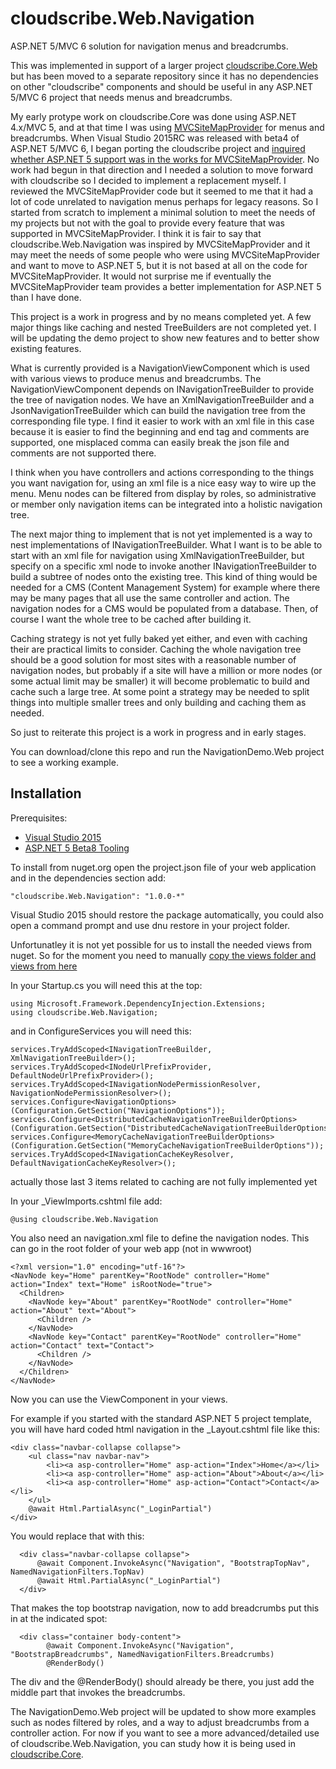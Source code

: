 # cloudscribe.Web.Navigation
ASP.NET 5/MVC 6 solution for navigation menus and breadcrumbs.

This was implemented in support of a larger project [cloudscribe.Core.Web](https://github.com/joeaudette/cloudscribe/) but has been moved to a separate repository since it has no dependencies on other "cloudscribe" components and should be useful in any ASP.NET 5/MVC 6 project that needs menus and breadcrumbs.

My early protype work on cloudscribe.Core was done using ASP.NET 4.x/MVC 5, and at that time I was using [MVCSiteMapProvider](https://github.com/maartenba/MvcSiteMapProvider) for menus and breadcrumbs. When Visual Studio 2015RC was released with beta4 of ASP.NET 5/MVC 6, I began porting the cloudscribe project and [inquired whether ASP.NET 5 support was in the works for MVCSiteMapProvider](https://github.com/maartenba/MvcSiteMapProvider/issues/394). No work had begun in that direction and I needed a solution to move forward with cloudscribe so I decided to implement a replacement myself. I reviewed the MVCSiteMapProvider code but it seemed to me that it had a lot of code unrelated to navigation menus perhaps for legacy reasons. So I started from scratch to implement a minimal solution to meet the needs of my projects but not with the goal to provide every feature that was supported in MVCSiteMapProvider. I think it is fair to say that cloudscribe.Web.Navigation was inspired by MVCSiteMapProvider and it may meet the needs of some people who were using MVCSiteMapProvider and want to move to ASP.NET 5, but it is not based at all on the code for MVCSiteMapProvider. It would not surprise me if eventually the MVCSiteMapProvider team provides a better implementation for ASP.NET 5 than I have done.

This project is a work in progress and by no means completed yet. A few major things like caching and nested TreeBuilders are not completed yet. I will be updating the demo project to show new features and to better show existing features.

What is currently provided is a NavigationViewComponent which is used with various views to produce menus and breadcrumbs. The NavigationViewComponent depends on INavigationTreeBuilder to provide the tree of navigation nodes. We have an XmlNavigationTreeBuilder and a JsonNavigationTreeBuilder which can build the navigation tree from the corresponding file type. I find it easier to work with an xml file in this case because it is easier to find the beginning and end tag and comments are supported, one misplaced comma can easily break the json file and comments are not supported there.

I think when you have controllers and actions corresponding to the things you want navigation for, using an xml file is a nice easy way to wire up the menu. Menu nodes can be filtered from display by roles, so administrative or member only navigation items can be integrated into a holistic navigation tree.

The next major thing to implement that is not yet implemented is a way to nest implementations of INavigationTreeBuilder. What I want is to be able to start with an xml file for navigation using XmlNavigationTreeBuilder, but specify on a specific xml node to invoke another INavigationTreeBuilder to build a subtree of nodes onto the existing tree. This kind of thing would be needed for a CMS (Content Management System) for example where there may be many pages that all use the same controller and action. The navigation nodes for a CMS would be populated from a database. Then, of course I want the whole tree to be cached after building it.

Caching strategy is not yet fully baked yet either, and even with caching their are practical limits to consider. Caching the whole navigation tree should be a good solution for most sites with a reasonable number of navigation nodes, but probably if a site will have a million or more nodes (or some actual limit may be smaller) it will become problematic to build and cache such a large tree. At some point a strategy may be needed to split things into multiple smaller trees and only building and caching them as needed.

So just to reiterate this project is a work in progress and in early stages.

You can download/clone this repo and run the NavigationDemo.Web project to see a working example.

## Installation

Prerequisites:

*  [Visual Studio 2015](https://www.visualstudio.com/en-us/downloads) 
*  [ASP.NET 5 Beta8 Tooling](http://www.microsoft.com/en-us/download/details.aspx?id=49442) 

To install from nuget.org open the project.json file of your web application and in the dependencies section add:

    "cloudscribe.Web.Navigation": "1.0.0-*"
    
Visual Studio 2015 should restore the package automatically, you could also open a command prompt and use dnu restore in your project folder.

Unfortunatley it is not yet possible for us to install the needed views from nuget. So for the moment you need to manually [copy the views folder and views from here](https://github.com/joeaudette/cloudscribe.Web.Navigation/tree/master/src/cloudscribe.Web.Navigation/src/cloudscribe.Web.Navigation/content)

In your Startup.cs you will need this at the top: 

    using Microsoft.Framework.DependencyInjection.Extensions;
    using cloudscribe.Web.Navigation;

and in ConfigureServices you will need this:

    services.TryAddScoped<INavigationTreeBuilder, XmlNavigationTreeBuilder>();
    services.TryAddScoped<INodeUrlPrefixProvider, DefaultNodeUrlPrefixProvider>();
    services.TryAddScoped<INavigationNodePermissionResolver, NavigationNodePermissionResolver>();
    services.Configure<NavigationOptions>(Configuration.GetSection("NavigationOptions"));
    services.Configure<DistributedCacheNavigationTreeBuilderOptions>(Configuration.GetSection("DistributedCacheNavigationTreeBuilderOptions"));
    services.Configure<MemoryCacheNavigationTreeBuilderOptions>(Configuration.GetSection("MemoryCacheNavigationTreeBuilderOptions"));
    services.TryAddScoped<INavigationCacheKeyResolver, DefaultNavigationCacheKeyResolver>();

actually those last 3 items related to caching are not fully implemented yet

In your _ViewImports.cshtml file add:

    @using cloudscribe.Web.Navigation

You also need an navigation.xml file to define the navigation nodes. This can go in the root folder of your web app (not in wwwroot)

    <?xml version="1.0" encoding="utf-16"?>
    <NavNode key="Home" parentKey="RootNode" controller="Home" action="Index" text="Home" isRootNode="true">
      <Children>
        <NavNode key="About" parentKey="RootNode" controller="Home" action="About" text="About">
          <Children />
        </NavNode>
        <NavNode key="Contact" parentKey="RootNode" controller="Home" action="Contact" text="Contact">
          <Children />
        </NavNode>
      </Children>
    </NavNode>
    
Now you can use the ViewComponent in your views.

For example if you started with the standard ASP.NET 5 project template, you will have hard coded html navigation in the _Layout.cshtml file like this:

    <div class="navbar-collapse collapse">
        <ul class="nav navbar-nav">
            <li><a asp-controller="Home" asp-action="Index">Home</a></li>
            <li><a asp-controller="Home" asp-action="About">About</a></li>
            <li><a asp-controller="Home" asp-action="Contact">Contact</a></li>
        </ul>
        @await Html.PartialAsync("_LoginPartial")
    </div>
  
  You would replace that with this:
  
      <div class="navbar-collapse collapse">
          @await Component.InvokeAsync("Navigation", "BootstrapTopNav", NamedNavigationFilters.TopNav) 
          @await Html.PartialAsync("_LoginPartial")
      </div>
  
  That makes the top bootstrap navigation, now to add breadcrumbs put this in at the indicated spot:
  
      <div class="container body-content">
            @await Component.InvokeAsync("Navigation", "BootstrapBreadcrumbs", NamedNavigationFilters.Breadcrumbs)
            @RenderBody()

The div and the @RenderBody() should already be there, you just add the middle part that invokes the breadcrumbs.

The NavigationDemo.Web project will be updated to show more examples such as nodes filtered by roles, and a way to adjust breadcrumbs from a controller action. For now if you want to see a more advanced/detailed use of cloudscribe.Web.Navigation, you can study how it is being used in [cloudscribe.Core](https://github.com/joeaudette/cloudscribe).
